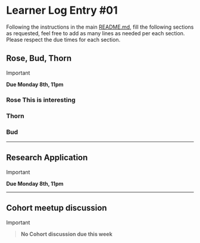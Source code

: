 # Learner Log Entry #01

Following the instructions in the main [README.md](README.md/#entries-instructions), fill the following sections as requested, feel free to add as many lines as needed per each section. Please respect the due times for each section.

## Rose, Bud, Thorn

> [!IMPORTANT]
> **Due Monday 8th, 11pm**

### Rose This is interesting


### Thorn


### Bud


---

## Research Application

> [!IMPORTANT]
> **Due Monday 8th, 11pm**


---

## Cohort meetup discussion

> [!IMPORTANT]

> **No Cohort discussion due this week**
